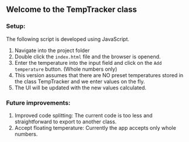 ## Welcome to the TempTracker class

### Setup:

The following script is developed using JavaScript.

1. Navigate into the project folder
2. Double click the `index.html` file and the browser is openend.
3. Enter the temperature into the input field and click on the `Add temperature` button. (Whole numbers only)
4. This version assumes that there are NO preset temperatures stored in the class TempTracker and we enter values on the fly.
5. The UI will be updated with the new values calculated.

### Future improvements:

1. Improved code splitting: The current code is too less and straightforward to export to another class.
2. Accept floating temperature: Currently the app accepts only whole numbers.
